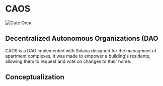 # CAOS
![Cute Orca](https://github.com/lucas-fochesatto/caos/tree/main/frontend/public/whale.png?raw=true)
## Decentralized Autonomous Organizations (DAO
CAOS is a DAO implemented with Solana designed for the managment of apartment complexes, it was made to empower a building's residents, allowing them to request and vote on changes to their home.

## Conceptualization
